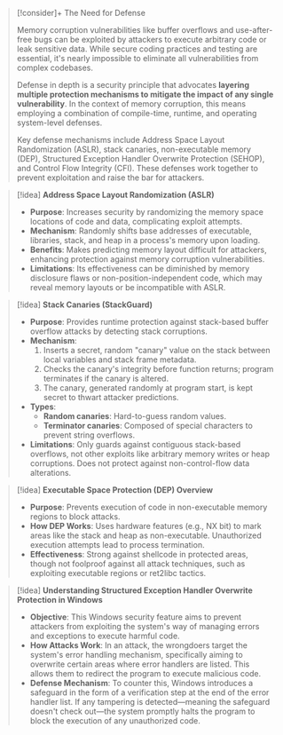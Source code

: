 
> [!consider]+ The Need for Defense
>
> Memory corruption vulnerabilities like buffer overflows and use-after-free bugs can be exploited by attackers to execute arbitrary code or leak sensitive data. While secure coding practices and testing are essential, it's nearly impossible to eliminate all vulnerabilities from complex codebases.
>
> Defense in depth is a security principle that advocates **layering multiple protection mechanisms to mitigate the impact of any single vulnerability**. In the context of memory corruption, this means employing a combination of compile-time, runtime, and operating system-level defenses.
>
> Key defense mechanisms include Address Space Layout Randomization (ASLR), stack canaries, non-executable memory (DEP), Structured Exception Handler Overwrite Protection (SEHOP), and Control Flow Integrity (CFI). These defenses work together to prevent exploitation and raise the bar for attackers.


> [!idea] **Address Space Layout Randomization (ASLR)**
>
> - **Purpose**: Increases security by randomizing the memory space locations of code and data, complicating exploit attempts.
> - **Mechanism**: Randomly shifts base addresses of executable, libraries, stack, and heap in a process's memory upon loading.
> - **Benefits**: Makes predicting memory layout difficult for attackers, enhancing protection against memory corruption vulnerabilities.
> - **Limitations**: Its effectiveness can be diminished by memory disclosure flaws or non-position-independent code, which may reveal memory layouts or be incompatible with ASLR.

> [!idea] **Stack Canaries (StackGuard)**
>
> - **Purpose**: Provides runtime protection against stack-based buffer overflow attacks by detecting stack corruptions.
> - **Mechanism**:
>   1. Inserts a secret, random "canary" value on the stack between local variables and stack frame metadata.
>   2. Checks the canary's integrity before function returns; program terminates if the canary is altered.
>   3. The canary, generated randomly at program start, is kept secret to thwart attacker predictions.
> - **Types**:
>   - **Random canaries**: Hard-to-guess random values.
>   - **Terminator canaries**: Composed of special characters to prevent string overflows.
> - **Limitations**: Only guards against contiguous stack-based overflows, not other exploits like arbitrary memory writes or heap corruptions. Does not protect against non-control-flow data alterations.

> [!idea] **Executable Space Protection (DEP) Overview**
>
> - **Purpose**: Prevents execution of code in non-executable memory regions to block attacks.
> - **How DEP Works**: Uses hardware features (e.g., NX bit) to mark areas like the stack and heap as non-executable. Unauthorized execution attempts lead to process termination.
> - **Effectiveness**: Strong against shellcode in protected areas, though not foolproof against all attack techniques, such as exploiting executable regions or ret2libc tactics.

> [!idea] **Understanding Structured Exception Handler Overwrite Protection in Windows**
>
> - **Objective**: This Windows security feature aims to prevent attackers from exploiting the system's way of managing errors and exceptions to execute harmful code.
> - **How Attacks Work**: In an attack, the wrongdoers target the system's error handling mechanism, specifically aiming to overwrite certain areas where error handlers are listed. This allows them to redirect the program to execute malicious code.
> - **Defense Mechanism**: To counter this, Windows introduces a safeguard in the form of a verification step at the end of the error handler list. If any tampering is detected—meaning the safeguard doesn't check out—the system promptly halts the program to block the execution of any unauthorized code.





